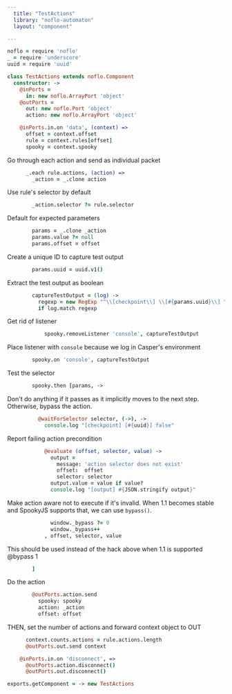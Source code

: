 ```yaml
---
  title: "TestActions"
  library: "noflo-automaton"
  layout: "component"

---
```


```coffeescript
noflo = require 'noflo'
_ = require 'underscore'
uuid = require 'uuid'

class TestActions extends noflo.Component
  constructor: ->
    @inPorts =
      in: new noflo.ArrayPort 'object'
    @outPorts =
      out: new noflo.Port 'object'
      action: new noflo.ArrayPort 'object'

    @inPorts.in.on 'data', (context) =>
      offset = context.offset
      rule = context.rules[offset]
      spooky = context.spooky

```
Go through each action and send as individual packet

```coffeescript
      _.each rule.actions, (action) =>
        _action = _.clone action
```
Use rule's selector by default

```coffeescript
        _action.selector ?= rule.selector

```
Default for expected parameters

```coffeescript
        params = _.clone _action
        params.value ?= null
        params.offset = offset

```
Create a unique ID to capture test output

```coffeescript
        params.uuid = uuid.v1()

```
Extract the test output as boolean

```coffeescript
        captureTestOutput = (log) ->
          regexp = new RegExp "^\\[checkpoint\\] \\[#{params.uuid}\\] "
          if log.match regexp
```
Get rid of listener

```coffeescript
            spooky.removeListener 'console', captureTestOutput

```
Place listener with `console` because we log in Casper's environment

```coffeescript
        spooky.on 'console', captureTestOutput

```
Test the selector

```coffeescript
        spooky.then [params, ->
```
Don't do anything if it passes as it implicitly moves to the next
step. Otherwise, bypass the action.

```coffeescript
          @waitForSelector selector, (->), ->
            console.log "[checkpoint] [#{uuid}] false"

```
Report failing action precondition

```coffeescript
            @evaluate (offset, selector, value) ->
              output =
                message: 'action selector does not exist'
                offset:  offset
                selector: selector
              output.value = value if value?
              console.log "[output] #{JSON.stringify output}"

```
Make action aware not to execute if it's invalid. When 1.1
becomes stable and SpookyJS supports that, we can use
`bypass()`.

```coffeescript
              window._bypass ?= 0
              window._bypass++
            , offset, selector, value

```
This should be used instead of the hack above when 1.1 is supported
@bypass 1

```coffeescript
        ]

```
Do the action

```coffeescript
        @outPorts.action.send
          spooky: spooky
          action: _action
          offset: offset

```
THEN, set the number of actions and forward context object to OUT

```coffeescript
      context.counts.actions = rule.actions.length
      @outPorts.out.send context

    @inPorts.in.on 'disconnect', =>
      @outPorts.action.disconnect()
      @outPorts.out.disconnect()

exports.getComponent = -> new TestActions

```